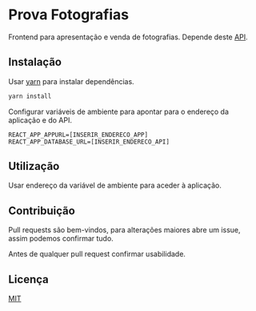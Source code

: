 # Prova Fotografias

Frontend para apresentação e venda de fotografias.
Depende deste [API](https://github.com/rafaeljesusaraiva/photo-proofing-api).

## Instalação

Usar [yarn](https://yarnpkg.com/) para instalar dependências.

```bash
yarn install
```

Configurar variáveis de ambiente para apontar para o endereço da aplicação e do API.

```
REACT_APP_APPURL=[INSERIR_ENDERECO_APP]
REACT_APP_DATABASE_URL=[INSERIR_ENDERECO_API]
```

## Utilização

Usar endereço da variável de ambiente para aceder à aplicação.

## Contribuição
Pull requests são bem-vindos, para alterações maiores abre um issue, assim podemos confirmar tudo.

Antes de qualquer pull request confirmar usabilidade.

## Licença
[MIT](https://choosealicense.com/licenses/mit/)